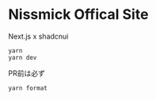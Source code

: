 # Nissmick Offical Site

Next.js x shadcnui

```shell
yarn
yarn dev
```

PR前は必ず
```shell
yarn format
```